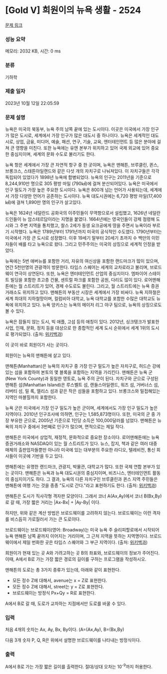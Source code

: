 # [Gold V] 희원이의 뉴욕 생활 - 2524 

[문제 링크](https://www.acmicpc.net/problem/2524) 

### 성능 요약

메모리: 2032 KB, 시간: 0 ms

### 분류

기하학

### 제출 일자

2023년 10월 12일 22:05:59

### 문제 설명

<p>뉴욕은 미국의 북동부, 뉴욕 주의 남쪽 끝에 있는 도시이다. 이곳은 미국에서 가장 인구가 많은 도시로, 세계에서 가장 인구가 많은 대도시 중 하나이다. 뉴욕은 세계적인 대도시로, 상업, 금융, 미디어, 예술, 패션, 연구, 기술, 교육, 엔터테인먼트 등 많은 분야에 걸쳐 큰 영향을 미친다. 또한 뉴욕에는 유엔 본부가 위치하고 있어 국제 외교에 있어 중요한 중심지이며, 세계의 문화 수도로 불리기도 한다.</p>

<p>뉴욕 항은 세계에서 가장 큰 자연적 항구 중 한 곳이며, 뉴욕은 맨해튼, 브루클린, 퀸스, 브롱크스, 스태튼아일랜드와 같은 다섯 개의 자치구로 나눠져있다. 이 자치구들은 각각 독립되어 있었다가 1898년 뉴욕에 합병되었다. 뉴욕의 인구는 2011년을 기준으로 8,244,910만 명으로 305 평방 마일 (790㎢)에 걸쳐 분산되어있다. 뉴욕은 미국에서 인구 밀도가 가장 높은 주요한 도시이다. 뉴욕은 800개 넘는 언어가 사용되는데, 세계에서 가장 다양한 언어가 공존하는 도시이다. 뉴욕 대도시권에는 6,720 평방 마일(17,400㎢)에 걸쳐 1,890만 명의 인구가 살고있다.</p>

<p>뉴욕은 1624년 네덜란드 공화국의 이주민들이 무역항으로서 설립했고, 1626년 네덜란드인들이 뉴 암스테르담이라는 지명을 붙였다. 1664년에는 영국인들이 강제 점령해 도시와 그 주변 지역을 통치했고, 찰스 2세가 동생 요크공에게 땅을 주면서 뉴욕이라 부르기 시작했다. 뉴욕은 1789년부터 1791년까지 미국의 공식적인 수도였다. 1790년부터는 미국에서 가장 큰 도시로 성장했다. 이후 19세기 말부터 20세기 초까지 수 백만의 이민자들이 배를 타고 뉴욕으로 왔다. 그리고 민주주의는 미국의 상징으로 세계적 인정을 받았다.</p>

<p>뉴욕에는 5번 애버뉴를 포함한 거리, 자유의 여신상을 포함한 랜드마크가 많이 있으며, 연간 5천만명의 관광객이 방문한다. 타임스 스퀘어는 세계의 교차로라고 불리며, 브로드웨이 연극이 상연된다. 또한, 뉴욕은 엔터테인먼트 산업의 중심지이다. 엠파이어 스테이트 빌딩을 포함한 초고층 건물, 센트럴 파크를 포함한 공원, 다리도 많이 있다. 로어맨해튼에는 월 스트리트가 있어, 경제 수도로도 불린다. 그리고, 월 스트리트에는 뉴욕 증권거래소도 위치하고 있다. 맨해튼의 부동산 시장은 세계에서 가장 비싸다. 뉴욕 지하철은 세계 최대의 지하철망이며, 컬럼비아 대학교, 뉴욕 대학교를 포함한 수많은 대학교도 뉴욕에 위치하고 있다. 뉴욕 양키스는 뉴욕의 메이저 리그 야구 팀으로, 뉴욕의 상징으로도 볼 수 있다.</p>

<p>뉴욕은 잠들지 않는 도시, 빅 애플, 고섬 등의 애칭이 있다. 2012년, 싱크탱크가 발표한 사업, 인재, 문화, 정치 등을 대상으로 한 종합적인 세계 도시 순위에서 세계 1위의 도시로 평가되었다. (출처: <a href="https://ko.wikipedia.org/wiki/%EB%89%B4%EC%9A%95">위키백과</a>)</p>

<p>이 곳이 바로 희원이가 사는 곳이다.</p>

<p>희원이는 뉴욕의 맨해튼에 살고 있다. </p>

<p>맨해튼(Manhattan)은 뉴욕의 자치구 중 가장 인구 밀도가 높은 자치구로, 허드슨 강에 있는 섬을 포함하여 본토의 몇 블록을 포함하는 지역을 가리킨다. 맨해튼은 뉴욕 군(New York County)과 동일한 영토로, 뉴욕 주의 군이 된다. 자치구와 군으로 구성된 맨해튼 섬(Manhattan Island)은 루스벨트 섬, 랜들스아일랜드, 워즈 섬, 거버너스 섬, 리버티 섬, 밀 록, 엘리스 섬과 같은 작은 섬들을 포함하고 있다. 브롱크스와 밀접해있는 지역인 마블힐까지 포함한다.</p>

<p>뉴욕 군은 미국에서 가장 인구 밀도가 높은 군이며, 세계에서도 가장 인구 밀도가 높은 지역이다. 2010년 인구조사에 의하면, 인구는 1,585,873명이다. 또한, 미국의 군 중 가장 부유한 군으로, 2005년 기준으로 1인당 소득은 100,000달러를 넘었다. 맨해튼은 뉴욕의 자치구 중에서 3번째로 인구가 많으며, 면적으로는 제일 작다.</p>

<p>맨해튼은 미국에서 상업적, 재정적, 문화적으로 중요한 장소이다. 로어맨해튼에는 뉴욕 증권거래소와 NASDAQ이 있는 월 스트리트가 있다. 뉴스, 잡지, 책과 같은 여러 대중 매체의 출판업자들뿐만 아니라 미국에 있는 대부분의 주요한 라디오, 텔레비전, 통신 회사들이 이곳에 기반을 두고 있다.</p>

<p>맨해튼에는 유명한 랜드마크, 관광지, 박물관, 대학교가 많다. 또한 국제 연합 본부가 있는 곳이다. 맨해튼은 뉴욕과 뉴욕 대도시권의 중심지이며, 비즈니스, 엔터테인먼트 활동의 중심지이기도 하다. 그 결과, 뉴욕의 다른 자치구인 브루클린과 퀸스 지역 주민들은 맨해튼에 여행 가는 것을 종종 "도시로 간다."라고 표현하기도 한다. (출처: <a href="https://ko.wikipedia.org/wiki/%EB%A7%A8%ED%95%B4%ED%8A%BC">위키백과</a>)</p>

<p>맨해튼은 도시가 직사각형 격자판 모양이다. 그래서 코너 A(Ax,Ay)에서 코너 B(Bx,By)로  갈 때, 가장 짧은 거리는 |Ax-Bx| + |Ay-By| 이다.</p>

<p>하지만, 위와 같은 계산 방법은 브로드웨이를 고려하지 않는다. 브로드웨이는 이런 격자를 비스듬히 가로질러서 가는 큰 도로이다.</p>

<p>브로드웨이는 브로드웨이(영어: Broadway)는 미국 뉴욕 주 슬리피할로에서 시작되어 뉴욕 맨해튼 남쪽 끝까지 이어지는 거리이며, 그 근처 지역을 뜻하는 지역명이다. 브로드웨이에서 제일 번화한 곳은 타임스 스퀘어와 그 부근 지역이다. (출처: <a href="https://ko.wikipedia.org/wiki/%EB%B8%8C%EB%A1%9C%EB%93%9C%EC%9B%A8%EC%9D%B4">위키백과</a>)</p>

<p>희원이가 현재 있는 곳 A와 가려고하는 곳 B의 좌표와, 브로드웨이의 정보가 주어진다. 이때, A에서 B로 가는 가장 짧은 경로의 길이를 구하는 프로그램을 작성하시오.</p>

<p>맨해튼의 도로는 총 3가지 종류가 있는데, 아래와 같이 표현한다.</p>

<ul>
	<li>모든 정수 Z에 대해서, avenue는 x = Z로 표현한다.</li>
	<li>모든 정수 Z에 대해서, street는 y = Z로 표현한다.</li>
	<li>브로드웨이는 방정식 Px+Qy = R로 표현한다.</li>
</ul>

<p>  A에서 B로 갈 때, 도로가 교차하는 지점에서만 도로를 바꿀 수 있다.</p>

### 입력 

 <p>처음 4개의 숫자는 Ax, Ay, Bx, By이다. (A=(Ax,Ay), B=(Bx,By)</p>

<p>다음 3개 숫자 P, Q, R은 위에서 설명한 브로드웨이를 나타내는 방정식이다. </p>

### 출력 

 <p>A에서 B로 가는 가장 짧은 길이를 출력한다. 절대/상대 오차는 10<sup>-9</sup>까지 허용한다.</p>

